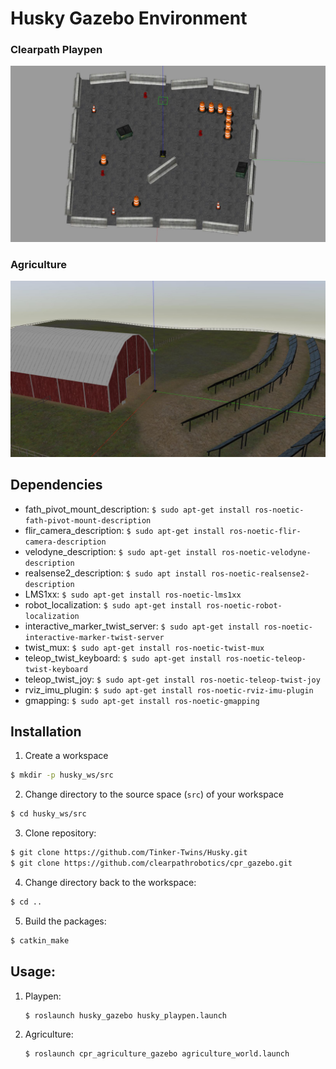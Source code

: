 # Husky Gazebo Environment
### Clearpath Playpen

![](https://github.com/irosol2019mtu/husky_env/blob/main/playpen.jpg)

### Agriculture

![](https://github.com/irosol2019mtu/husky_env/blob/main/agriculture.jpg)

## Dependencies

 - fath_pivot_mount_description: `$ sudo apt-get install ros-noetic-fath-pivot-mount-description`
 - flir_camera_description: `$ sudo apt-get install ros-noetic-flir-camera-description`
 - velodyne_description: `$ sudo apt-get install ros-noetic-velodyne-description`
 - realsense2_description: `$ sudo apt install ros-noetic-realsense2-description`
 - LMS1xx: `$ sudo apt-get install ros-noetic-lms1xx`
 - robot_localization: `$ sudo apt-get install ros-noetic-robot-localization`
 - interactive_marker_twist_server: `$ sudo apt-get install ros-noetic-interactive-marker-twist-server`
 - twist_mux: `$ sudo apt-get install ros-noetic-twist-mux`
 - teleop_twist_keyboard: `$ sudo apt-get install ros-noetic-teleop-twist-keyboard`
 - teleop_twist_joy: `$ sudo apt-get install ros-noetic-teleop-twist-joy`
 - rviz_imu_plugin: `$ sudo apt-get install ros-noetic-rviz-imu-plugin`
 - gmapping: `$ sudo apt-get install ros-noetic-gmapping`

## Installation

1. Create a workspace
  ```bash
  $ mkdir -p husky_ws/src
  ```
2. Change directory to the source space (`src`) of your workspace
  ```bash
  $ cd husky_ws/src
  ```
3. Clone repository:
  ```bash
  $ git clone https://github.com/Tinker-Twins/Husky.git
  $ git clone https://github.com/clearpathrobotics/cpr_gazebo.git

  ```
4. Change directory back to the workspace:
  ```bash
  $ cd ..
  ```
5. Build the packages:
  ```bash
  $ catkin_make
  ```

## Usage:

1. Playpen:
    ```bash
    $ roslaunch husky_gazebo husky_playpen.launch
    ```

2. Agriculture:
    ```bash
    $ roslaunch cpr_agriculture_gazebo agriculture_world.launch
    ```